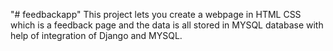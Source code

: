 "# feedbackapp" 
This project lets you create a webpage in HTML CSS which is a feedback page and the data is all stored in MYSQL database with help of integration of Django and MYSQL.

